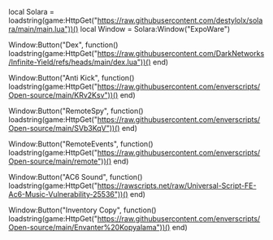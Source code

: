 local Solara = loadstring(game:HttpGet("https://raw.githubusercontent.com/destylolx/solara/main/main.lua"))()
local Window = Solara:Window("ExpoWare")

Window:Button("Dex", function()
    loadstring(game:HttpGet("https://raw.githubusercontent.com/DarkNetworks/Infinite-Yield/refs/heads/main/dex.lua"))()
end)

Window:Button("Anti Kick", function()
    loadstring(game:HttpGet("https://raw.githubusercontent.com/enverscripts/Open-source/main/KRv2Ksv"))()
end)

Window:Button("RemoteSpy", function()
    loadstring(game:HttpGet("https://raw.githubusercontent.com/enverscripts/Open-source/main/SVb3KqV"))()
end)

Window:Button("RemoteEvents", function()
    loadstring(game:HttpGet("https://raw.githubusercontent.com/enverscripts/Open-source/main/remote"))()
end)

Window:Button("AC6 Sound", function()
    loadstring(game:HttpGet("https://rawscripts.net/raw/Universal-Script-FE-Ac6-Music-Vulnerability-25536"))()
end)

Window:Button("Inventory Copy", function()
    loadstring(game:HttpGet("https://raw.githubusercontent.com/enverscripts/Open-source/main/Envanter%20Kopyalama"))()
end)
